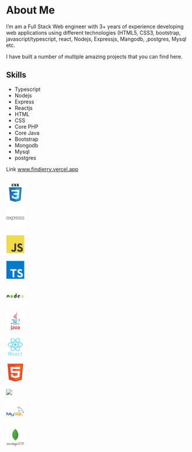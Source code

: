 
# About Me

I’m am a Full Stack Web engineer with 3+ years of experience developing web applications using different technologies (HTML5, CSS3, bootstrap, javascript/typescript, react,  Nodejs, Expressjs, Mangodb, ,postgres, Mysql etc.


 I have built a number of multiple amazing projects that you can find here.

## Skills
   
- Typescript
- Nodejs 
- Express
- Reactjs
- HTML
- CSS
- Core PHP
- Core Java
- Bootstrap
- Mongodb
- Mysql
- postgres

Link
www.findjerry.vercel.app



  <code> <img height="50" src="https://raw.githubusercontent.com/devicons/devicon/master/icons/css3/css3-original-wordmark.svg"> </code>
  <code> <img height="50" src="https://raw.githubusercontent.com/devicons/devicon/master/icons/express/express-original-wordmark.svg"> </code>
  <code> <img height="50" src="https://raw.githubusercontent.com/devicons/devicon/master/icons/javascript/javascript-original.svg"> </code>
  <code> <img height="50" src="https://raw.githubusercontent.com/devicons/devicon/master/icons/typescript/typescript-original.svg"> </code>
  <code> <img height="50" src="https://raw.githubusercontent.com/devicons/devicon/master/icons/nodejs/nodejs-original-wordmark.svg"> </code>
  <code> <img height="50" src="https://raw.githubusercontent.com/devicons/devicon/master/icons/java/java-original-wordmark.svg"> </code>
  <code> <img height="50" src="https://raw.githubusercontent.com/devicons/devicon/master/icons/react/react-original-wordmark.svg"> </code>
  <code> <img height="50" src="https://raw.githubusercontent.com/devicons/devicon/master/icons/html5/html5-original.svg"> </code>
  <code> <img height="50" src="  https://raw.githubusercontent.com/detain/svg-logos/780f25886640cef088af994181646db2f6b1a3f8/svg/selenium-logo.svg"> </code>
  <code> <img height="50" src="https://raw.githubusercontent.com/devicons/devicon/master/icons/mysql/mysql-original-wordmark.svg"> </code>
  <code> <img height="50" src="https://raw.githubusercontent.com/devicons/devicon/master/icons/mongodb/mongodb-original-wordmark.svg"> </code>
